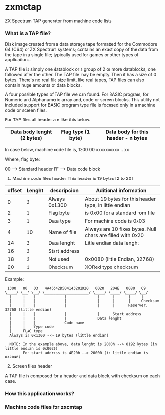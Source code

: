 # zxmctap
ZX Spectrum TAP generator from machine code lists

### What is a TAP file?
Disk image created from a data storage tape formatted for the Commodore 64 (C64) or ZX Spectrum systems; contains an exact copy of the data from the tape in a single file; typically used for games or other types of applications.

A TAP file is simply one datablock or a group of 2 or more datablocks, one followed after the other. The TAP file may be empty. Then it has a size of 0 bytes. There's no real file size limit, like real tapes, TAP files can also contain huge amounts of data blocks.

A four possible types of TAP file we can found. For BASIC program, for Numeric and Alphanumeric array and, code or screen blocks. This utility not included support for BASIC program type file is focused only in a machine code or screen files.

For TAP files all header are like this below.

  | Data body lenght  (2 bytes) | Flag type (1 byte)  | Data body for this header - n bytes  |
  |-----------------------------|---------------------|---------------------------------------

  In case below, machine code file is, 1300 00 xxxxxxxxxx .. xx
  
  Where, flag byte:
  
  00 --> Standard header
  FF --> Data code block


1. Machine code files header
This header is 19 bytes [2 to 20]

  |  offset | Lenght | descripcion   | Aditional information |
  |---------|--------|---------------|-----------------------|
  |    0    |    2   | Always 0x1300 | About 19 bytes for this header type, in little endian    |
  |    2    |    1   | Flag byte     | is 0x00 for a standard rom file        |
  |    3    |    1   | Data type     | For machine code is 0x03               |
  |    4    |   10   | Name of file  | Always are 10 fixes bytes. Null chars are filled with 0x20 |
  |    14   |    2   | Data lenght   | Litle endian data lenght               |
  |    16   |    2   | Start address |  |
  |    18   |    2   | Not used      | 0x0080 (little Endian, 32768) |
  |    20   |    1   | Checksum      | XORed type checksum                    |
  
  Example:
  
     1300   00   03   4A45542D504143202020   0020   204E   0080   C9
    \____/ \__/ \__/ \____________________/ \____/ \____/ \____/ \__/
      |     |    |             |              |      |      |     |
      |     |    |             |              |      |      |     Checksum
      |     |    |             |              |      |      Reserver, 32768 (little endian)
      |     |    |             |              |      Start address
      |     |    |             |              Data lenght
      |     |    |             Code name
      |     |    Type code
      |     FLAG type
      Always is 0x1300 --> 19 bytes (little endian) 
    
      NOTE: In the example above, data lenght is 2000h --> 8192 bytes (in little endian is 0x0020)
            For start address is 4E20h --> 20000 (in little endian is 0x204E)



2. Screen files header



A TAP file is composed for a header and data block, with checksum on each case.

### How this application works?

### Machine code files for zxcmtap
